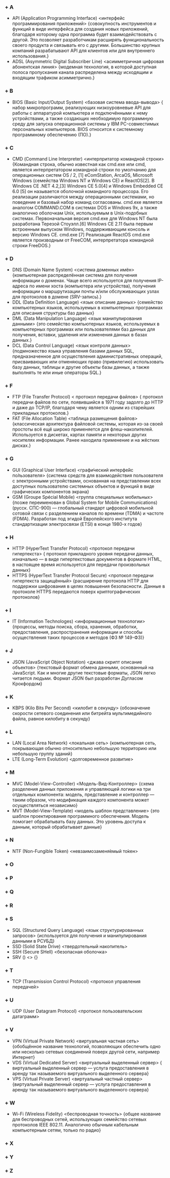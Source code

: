 ### + A ###
- API  (Application Programming Interface)  <интерфейс программирования приложений> {совокупность инструментов и функций в виде интерфейса для создания новых приложений, благодаря которому одна программа будет взаимодействовать с другой. Это позволяет разработчикам расширять функциональность своего продукта и связывать его с другими. Большинство крупных компаний разрабатывают API для клиентов или для внутреннего использования.}
- ADSL (Asymmetric Digital Subscriber Line) <асимметричная цифровая абонентская линия> {модемная технология, в которой доступная полоса пропускания канала распределена между исходящим и входящим трафиком асимметрично.}
### + B ###
- BIOS  (Basic Input/Output System)  <базовая система ввода-вывода> { набор микропрограмм, реализующих низкоуровневые API для работы с аппаратурой компьютера и подключёнными к нему устройствами, а также создающих необходимую программную среду для запуска операционной системы у IBM PC-совместимых персональных компьютеров. BIOS относится к системному программному обеспечению (ПО).}
### + C ###
- CMD (Сommand Line Interpreter) <интерпритатор командной строки> {Командная строка, обычно известная как cmd.exe или cmd, является интерпретатором командной строки по умолчанию для операционных систем OS / 2, [1] eComStation, ArcaOS, Microsoft Windows (семейства Windows NT и Windows CE) и ReactOS[2]. В Windows CE .NET 4.2,[3] Windows CE 5.0[4] и Windows Embedded CE 6.0 [5] он называется оболочкой командного процессора. Его реализации различаются между операционными системами, но поведение и базовый набор команд согласованы. cmd.exe является аналогом COMMAND.COM в системах DOS и Windows 9x, а также аналогично оболочкам Unix, используемым в Unix-подобных системах. Первоначальная версия cmd.exe для Windows NT была разработана Терезой Стоуэлл.[6] Windows CE 2.11 была первым встроенным выпуском Windows, поддерживающим консоль и версию Windows CE. cmd.exe [7] Реализация ReactOS cmd.exe является производным от FreeCOM, интерпретатора командной строки FreeDOS.}

### + D ###
- DNS (Domain Name System) <система доменных имён> {компьютерная распределённая система для получения информации о доменах. Чаще всего используется для получения IP-адреса по имени хоста (компьютера или устройства), получения информации о маршрутизации почты и/или обслуживающих узлах для протоколов в домене (SRV-запись).}
- DDL (Data Definition Language) <язык описание данных> {семейство компьютерных языков, используемых в компьютерных программах для описания структуры баз данных}
- DML (Data Manipulation Language) <язык манипулирования данными> {это семейство компьютерных языков, используемых в компьютерных программах или пользователями баз данных для получения, вставки, удаления или изменения данных в базах данных.}
- DCL (Data Control Language) <язык контроля данных> {подмножество языка управления базами данных SQL, предназначенное для осуществления административных операций, присваивающих или отменяющих право (привилегию) использовать базу данных, таблицы и другие объекты базы данных, а также выполнять те или иные операторы SQL.}
### + F ###
- FTP (File Transfer Protocol) < протокол передачи файлов> { протокол передачи файлов по сети, появившийся в 1971 году задолго до HTTP и даже до TCP/IP, благодаря чему является одним из старейших прикладных протоколов.}
- FAT (File Allocation Table) <таблица размещения файлов> {классическая архитектура файловой системы, которая из-за своей простоты всё ещё широко применяется для флеш-накопителей. Используется в дискетах, картах памяти и некоторых других носителях информации. Ранее находила применение и на жёстких дисках.}
### + G ### 
- GUI  (Graphical User Interface)  <графи́ческий интерфе́йс по́льзователя> {система средств для взаимодействия пользователя с электронными устройствами, основанная на представлении всех доступных пользователю системных объектов и функций в виде графических компонентов экрана}
- GSM (Groupe Spécial Mobile) <группа специальных мобильных> {позже переименован в Global System for Mobile Communications) (русск. СПС-900) — глобальный стандарт цифровой мобильной сотовой связи с разделением каналов по времени (TDMA) и частоте (FDMA). Разработан под эгидой Европейского института стандартизации электросвязи (ETSI) в конце 1980-х годов}
### + H ###
- HTTP   (HyperText Transfer Protocol)   <протокол передачи гипертекста> { протокол прикладного уровня передачи данных, изначально — в виде гипертекстовых документов в формате HTML, в настоящее время используется для передачи произвольных данных}
- HTTPS   (HyperText Transfer Protocol Secure)  <протокол передачи гипертекста защищённый> {расширение протокола HTTP для поддержки шифрования в целях повышения безопасности. Данные в протоколе HTTPS передаются поверх криптографических протоколов}
### + I ###
- IT (Information Technologes) <информационные технологии> {процессы, методы поиска, сбора, хранения, обработки, предоставления, распространения информации и способы осуществления таких процессов и методов (ФЗ № 149-ФЗ)}
### + J ###
- JSON (JavaScript Object Notation) <джава скрипт описание объектов> {текстовый формат обмена данными, основанный на JavaScript. Как и многие другие текстовые форматы, JSON легко читается людьми. Формат JSON был разработан Дугласом Крокфордом}
### + K ###
- KBPS (Kilo Bits Per Second) <килобит в секунду> {обозначение скорости сетевого соединения или битрейта мультимедийного файла, равное килобиту в секунду}
### + L ###
- LAN (Local Area Network)   <локальная сеть> {компьютерная сеть, покрывающая обычно относительно небольшую территорию или небольшую группу зданий}
- LTE (Long-Term Evolution) <долговременное развитие>
### + M ###
- MVC (Model-View-Controller) <Модель-Вид-Контроллер> {схема разделения данных приложения и управляющей логики на три отдельных компонента: модель, представление и контроллер — таким образом, что модификация каждого компонента может осуществляться независимо}
- MVT (Model-View-Template) <модель шаблон представление> {это шаблон проектирования программного обеспечения. Модель помогает обрабатывать базу данных. Это уровень доступа к данным, который обрабатывает данные}
### + N ###
- NTF (Non-Fungible Token) <невзаимозаменя́емый то́кен>
### + O ###
### + P ###
### + Q ###
### + R ###
### + S ###
- SQL (Structured Query Language) <язык структурированных запросов> {используется для получения и манипулирования данными в РСУБД}
- SSD (Solid State Drive) <твердотельный накопитель>
- SSH (Secure SHell) <безопасная оболочка>
- SRV () <> {}
### + T ###
- TCP (Transmission Control Protocol) <протокол управления передачей>
### + U ###
- UDP (User Datagram Protocol) <протокол пользовательских датаграмм>
### + V ###
- VPN  (Virtual Private Network)  <виртуальная частная сеть> {обобщённое название технологий, позволяющих обеспечить одно или несколько сетевых соединений поверх другой сети, например Интернет}
- VDS  (Virtual Dedicated Server) <виртуальный выделенный сервер> { виртуальный выделенный сервер — услуга предоставления в аренду так называемого виртуального выделенного сервера}
- VPS  (Virtual Private Server) <виртуальный частный сервер> {виртуальный выделенный сервер — услуга предоставления в аренду так называемого виртуального выделенного сервера}
### + W ###
- Wi-Fi (Wireless Fidelity) <беспроводная точность> {общее название для беспроводных сетей, использующих семейство сетевых протоколов IEEE 802.11. Аналогично обычным кабельным компьютерным сетям, только по радио}
### + X ###
### + Y ###
### + Z ###
